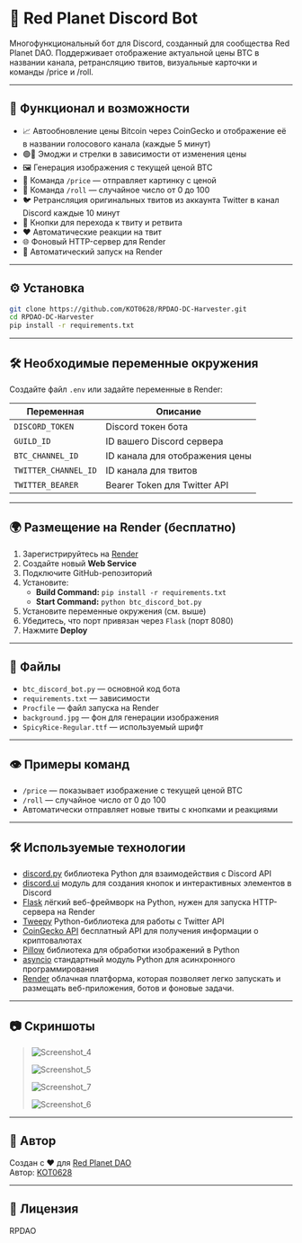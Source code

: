 # 🔴 Red Planet Discord Bot

Многофункциональный бот для Discord, созданный для сообщества Red Planet DAO. Поддерживает отображение актуальной цены BTC в названии канала, ретрансляцию твитов, визуальные карточки и команды /price и /roll.

---

## 🔧 Функционал и возможности

- 📈 Автообновление цены Bitcoin через CoinGecko и отображение её в названии голосового канала (каждые 5 минут)
- 🟢🔴 Эмоджи и стрелки в зависимости от изменения цены
- 🖼 Генерация изображения с текущей ценой BTC
- 🧵 Команда `/price` — отправляет картинку с ценой
- 🎲 Команда `/roll` — случайное число от 0 до 100
- 🐦 Ретрансляция оригинальных твитов из аккаунта Twitter в канал Discord каждые 10 минут
- 🔗 Кнопки для перехода к твиту и ретвита
- ❤️ Автоматические реакции на твит
- 🌐 Фоновый HTTP-сервер для Render
- 🚀 Автоматический запуск на Render

---

## ⚙️ Установка

```bash
git clone https://github.com/KOT0628/RPDAO-DC-Harvester.git
cd RPDAO-DC-Harvester
pip install -r requirements.txt
```

---

## 🛠️ Необходимые переменные окружения

Создайте файл `.env` или задайте переменные в Render:

| Переменная          | Описание                        |
|---------------------|---------------------------------|
| `DISCORD_TOKEN`     | Discord токен бота              |
| `GUILD_ID`          | ID вашего Discord сервера       |
| `BTC_CHANNEL_ID`    | ID канала для отображения цены  |
| `TWITTER_CHANNEL_ID`| ID канала для твитов            |
| `TWITTER_BEARER`    | Bearer Token для Twitter API    |

---

## 🌍 Размещение на Render (бесплатно)

1. Зарегистрируйтесь на [Render](https://render.com)
2. Создайте новый **Web Service**
3. Подключите GitHub-репозиторий
4. Установите:
   - **Build Command:** `pip install -r requirements.txt`
   - **Start Command:** `python btc_discord_bot.py`
5. Установите переменные окружения (см. выше)
6. Убедитесь, что порт привязан через `Flask` (порт 8080)
7. Нажмите **Deploy**

---

## 📂 Файлы

- `btc_discord_bot.py` — основной код бота
- `requirements.txt` — зависимости
- `Procfile` — файл запуска на Render
- `background.jpg` — фон для генерации изображения
- `SpicyRice-Regular.ttf` — используемый шрифт

---

## 👁 Примеры команд

- `/price` — показывает изображение с текущей ценой BTC
- `/roll` — случайное число от 0 до 100
- Автоматически отправляет новые твиты с кнопками и реакциями

---

## 🛠️ Используемые технологии

- [discord.py](https://discordpy.readthedocs.io/en/stable/) библиотека Python для взаимодействия с Discord API
- [discord.ui](https://discordpy.readthedocs.io/en/stable/interactions/api.html#module-discord.ui) модуль для создания кнопок и интерактивных элементов в Discord
- [Flask](https://flask.palletsprojects.com/en/stable/) лёгкий веб-фреймворк на Python, нужен для запуска HTTP-сервера на Render
- [Tweepy](https://docs.tweepy.org/en/stable/) Python-библиотека для работы с Twitter API
- [CoinGecko API](https://www.coingecko.com/en/api) бесплатный API для получения информации о криптовалютах
- [Pillow](https://pillow.readthedocs.io/en/stable/) библиотека для обработки изображений в Python
- [asyncio](https://docs.python.org/3/library/asyncio.html) стандартный модуль Python для асинхронного программирования
- [Render](https://render.com/) облачная платформа, которая позволяет легко запускать и размещать веб-приложения, ботов и фоновые задачи.

---

## 📷 Скриншоты

> ![Screenshot_4](https://github.com/user-attachments/assets/fb2ec14c-1439-4a4e-aaba-0c4c6b0b9718)
> 
> ![Screenshot_5](https://github.com/user-attachments/assets/9c235e51-ce6e-4126-9f01-c68e18b3dba8)
> 
> ![Screenshot_7](https://github.com/user-attachments/assets/5d30aaf5-3e83-42ce-bb18-51885ae4b44a)
> 
> ![Screenshot_6](https://github.com/user-attachments/assets/55b78b40-6ed0-4031-9af7-bc858ee48710)

---

## 👤 Автор

Создан с ❤️ для [Red Planet DAO](https://linktr.ee/rpdao)  
Автор: [KOT0628](https://github.com/KOT0628)

---

## 📝 Лицензия

RPDAO

